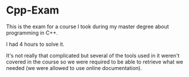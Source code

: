 # Cpp-Exam

This is the exam for a course I took during my master degree about programming in C++.

I had 4 hours to solve it.

It's not really that complicated but several of the tools used in it weren't covered in the course so we were required to be able to retrieve what we needed (we were allowed to use online documentation).

